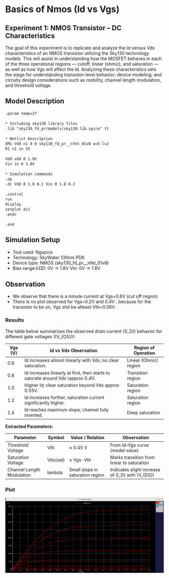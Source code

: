 # Basics of Nmos (Id vs Vgs)
## Experiment 1: NMOS Transistor – DC Characteristics
The goal of this experiment is to replicate and analyze the Id versus Vds characteristics of an NMOS transistor utilizing the Sky130 technology models. This will assist in understanding how the MOSFET behaves in each of the three operational regions — cutoff, linear (ohmic), and saturation — as well as how Vgs will affect the Id. Analyzing these characteristics sets the stage for understanding transistor-level behavior; device modeling; and circuity design considerations such as mobility, channel length modulation, and threshold voltage.

## Model Description
```spice
.param temp=27

* Including sky130 library files
.lib "sky130_fd_pr/models/sky130.lib.spice" tt

* Netlist Description
XM1 Vdd n1 0 0 sky130_fd_pr__nfet_01v8 w=5 l=2
R1 n1 in 55

Vdd vdd 0 1.8V
Vin in 0 1.8V

* Simulation commands
.op
.dc Vdd 0 1.8 0.1 Vin 0 1.8 0.2

.control
run
display
setplot dc1
.endc

.end
```
## Simulation Setup
- Tool used: Ngspice
- Technology: SkyWater 130nm PDK
- Device type: NMOS (sky130_fd_pr__nfet_01v8)
- Bias range:𝑉𝐷𝐷: 0V → 1.8V
             Vin: 0V → 1.8V
## Observation
- We observe that there is a minute current at Vgs=0.6V (cut off region)
- There is no plot observed for Vgs=0.2V and 0.4V , because for the transistor to be on, Vgs shd be atleast Vth=0.56V.

### Results

The table below summarizes the observed drain current (\(I_D\)) behavior for different gate voltages (\(V_{GS}\)):

| Vgs (V) | Id vs Vds Observation | Region of Operation |
|----------------|----------------------------------|------------------|
| 0.6            | Id increases almost linearly with Vds; no clear saturation. | Linear (Ohmic) region |
| 0.8            | Id increases linearly at first, then starts to saturate around Vds \approx 0.4V. | Transition region |
| 1.0            | Higher Id; clear saturation beyond Vds approx 0.55V. | Saturation region |
| 1.2            | Id increases further; saturation current significantly higher. | Saturation region |
| 1.4            | Id reaches maximum slope; channel fully inverted. | Deep saturation |

**Extracted Parameters:**

| Parameter              | Symbol        | Value / Relation             | Observation |
|------------------------|---------------|-----------------------------|-------------|
| Threshold Voltage       | Vth    | ≈ 0.45 V                   | From Id–Vgs curve (model value) |
| Saturation Voltage      | Vds(sat)| ≈ Vgs-Vth      | Marks transition from linear to saturation |
| Channel Length Modulation | lambda  | Small slope in saturation region | Indicates slight increase of \(I_D\) with \(V_{DS}\) |

### Plot
![Id-Vds_Curve](Day_1/Id_vs_Vds.jpg)
